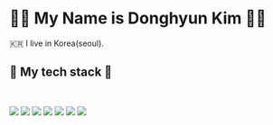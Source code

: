 <h1>👋🏻 My Name is Donghyun Kim 👋🏻</h1>

<p>🇰🇷 I live in Korea(seoul).</p>


<h2>📖 My tech stack 📖</h2>
<br>



<img src="https://img.shields.io/badge/HTML5-orange"></img> <img src="https://img.shields.io/badge/CSS3-blue"></img> <img src="https://img.shields.io/badge/JAVASCRIPT-yellow"></img> <img src="https://img.shields.io/badge/Figma-ff69b4"></img> <img src="https://img.shields.io/badge/Ai-2E0402"></img> <img src="https://img.shields.io/badge/Ps-071D34"></img> <img src="https://img.shields.io/badge/GitHub-black"></img>  

